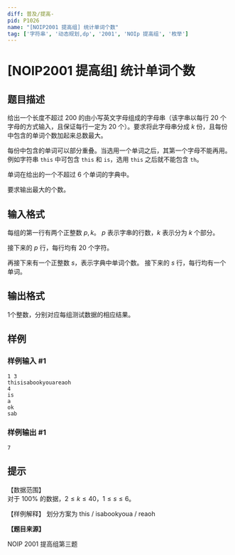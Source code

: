```yaml
---
diff: 普及/提高-
pid: P1026
name: "[NOIP2001 提高组] 统计单词个数"
tag: ['字符串', '动态规划,dp', '2001', 'NOIp 提高组', '枚举']
---
```

# [NOIP2001 提高组] 统计单词个数
## 题目描述

给出一个长度不超过 $200$ 的由小写英文字母组成的字母串（该字串以每行 $20$ 个字母的方式输入，且保证每行一定为 $20$ 个）。要求将此字母串分成
 $k$ 份，且每份中包含的单词个数加起来总数最大。  

每份中包含的单词可以部分重叠。当选用一个单词之后，其第一个字母不能再用。例如字符串 `this` 中可包含 `this` 和 `is`，选用 `this` 之后就不能包含
 `th`。

单词在给出的一个不超过 $6$ 个单词的字典中。

要求输出最大的个数。

## 输入格式

每组的第一行有两个正整数 $p,k$。
$p$ 表示字串的行数，$k$ 表示分为 $k$ 个部分。

接下来的 $p$ 行，每行均有 $20$ 个字符。

再接下来有一个正整数 $s$，表示字典中单词个数。
接下来的 $s$ 行，每行均有一个单词。

## 输出格式

$1$个整数，分别对应每组测试数据的相应结果。

## 样例

### 样例输入 #1
```
1 3
thisisabookyouareaoh
4
is
a
ok
sab

```
### 样例输出 #1
```
7

```
## 提示

【数据范围】  
对于 $100\%$ 的数据，$2 \le k \le 40$，$1 \le s \le 6$。

【样例解释】
划分方案为 this / isabookyoua / reaoh

**【题目来源】**

NOIP 2001 提高组第三题
